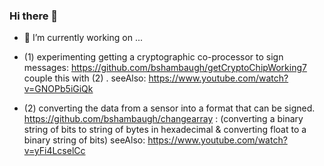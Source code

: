 ### Hi there 👋

- 🔭 I’m currently working on ...

- (1) experimenting getting a cryptographic co-processor to sign messages: https://github.com/bshambaugh/getCryptoChipWorking7
couple this with (2) . 
seeAlso: https://www.youtube.com/watch?v=GNOPb5iGiQk

- (2) converting the data from a sensor into a format that can be signed. 
https://github.com/bshambaugh/changearray : (converting a binary string of bits to string of bytes in hexadecimal & converting float to a binary string of bits)
seeAlso: https://www.youtube.com/watch?v=yFi4LcselCc





<!--
**bshambaugh/bshambaugh** is a ✨ _special_ ✨ repository because its `README.md` (this file) appears on your GitHub profile.

Here are some ideas to get you started:

- 🔭 I’m currently working on ...
- 🌱 I’m currently learning ...
- 👯 I’m looking to collaborate on ...
- 🤔 I’m looking for help with ...
- 💬 Ask me about ...
- 📫 How to reach me: ...
- 😄 Pronouns: ...
- ⚡ Fun fact: ...
-->

